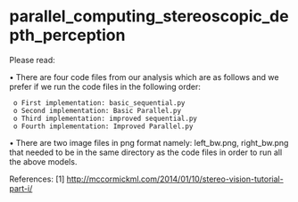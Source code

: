 # parallel_computing_stereoscopic_depth_perception
Please read:

• There are four code files from our analysis which are as follows and we prefer if we run the code files in the following order:

     o First implementation: basic_sequential.py
     o Second implementation: Basic Parallel.py
     o Third implementation: improved sequential.py
     o Fourth implementation: Improved Parallel.py
     
• There are two image files in png format namely: left_bw.png, right_bw.png that needed to be in the same directory as the code files in order to run all the above models.

References:
[1] http://mccormickml.com/2014/01/10/stereo-vision-tutorial-part-i/

